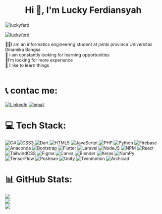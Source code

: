 <h1 align="center">Hi 👋, I'm Lucky Ferdiansyah</h1>
<h3 align="center"></h3>

<p align="left"> <img src="https://komarev.com/ghpvc/?username=luckyferd&label=Profile%20views&color=0e75b6&style=flat" alt="luckyferd" /> </p>

<p align="left"> <a href="https://github.com/ryo-ma/github-profile-trophy"><img src="https://github-profile-trophy.vercel.app/?username=luckyferd" alt="luckyferd" /></a> </p>

👨‍🎓I am an informatics engineering student at jambi province Universitas Dinamika Bangsa<br> 📔 i am constantly looking for learning opportunities <br> 🔭I’m looking for more experience<br>🌱 I like to learn things<br><br>
# 📞 contac me:
[![LinkedIn](https://img.shields.io/badge/LinkedIn-%230077B5.svg?logo=linkedin&logoColor=white)](https://www.linkedin.com/in/lucky-ferdiansyah-a23a96303/) [![email](https://img.shields.io/badge/Email-D14836?logo=gmail&logoColor=white)](mailto:luckyferdiansyah31@gmail.com) 

# 💻 Tech Stack:
![C#](https://img.shields.io/badge/c%23-%23239120.svg?style=for-the-badge&logo=csharp&logoColor=white) ![CSS3](https://img.shields.io/badge/css3-%231572B6.svg?style=for-the-badge&logo=css3&logoColor=white) ![Dart](https://img.shields.io/badge/dart-%230175C2.svg?style=for-the-badge&logo=dart&logoColor=white) ![HTML5](https://img.shields.io/badge/html5-%23E34F26.svg?style=for-the-badge&logo=html5&logoColor=white) ![JavaScript](https://img.shields.io/badge/javascript-%23323330.svg?style=for-the-badge&logo=javascript&logoColor=%23F7DF1E) ![PHP](https://img.shields.io/badge/php-%23777BB4.svg?style=for-the-badge&logo=php&logoColor=white) ![Python](https://img.shields.io/badge/python-3670A0?style=for-the-badge&logo=python&logoColor=ffdd54) ![Firebase](https://img.shields.io/badge/firebase-%23039BE5.svg?style=for-the-badge&logo=firebase)  ![Anaconda](https://img.shields.io/badge/Anaconda-%2344A833.svg?style=for-the-badge&logo=anaconda&logoColor=white) ![Bootstrap](https://img.shields.io/badge/bootstrap-%238511FA.svg?style=for-the-badge&logo=bootstrap&logoColor=white) ![Flutter](https://img.shields.io/badge/Flutter-%2302569B.svg?style=for-the-badge&logo=Flutter&logoColor=white) ![Laravel](https://img.shields.io/badge/laravel-%23FF2D20.svg?style=for-the-badge&logo=laravel&logoColor=white) ![NodeJS](https://img.shields.io/badge/node.js-6DA55F?style=for-the-badge&logo=node.js&logoColor=white) ![NPM](https://img.shields.io/badge/NPM-%23CB3837.svg?style=for-the-badge&logo=npm&logoColor=white)  ![React](https://img.shields.io/badge/react-%2320232a.svg?style=for-the-badge&logo=react&logoColor=%2361DAFB) ![TailwindCSS](https://img.shields.io/badge/tailwindcss-%2338B2AC.svg?style=for-the-badge&logo=tailwind-css&logoColor=white)  ![Figma](https://img.shields.io/badge/figma-%23F24E1E.svg?style=for-the-badge&logo=figma&logoColor=white) ![Canva](https://img.shields.io/badge/Canva-%2300C4CC.svg?style=for-the-badge&logo=Canva&logoColor=white) ![Blender](https://img.shields.io/badge/blender-%23F5792A.svg?style=for-the-badge&logo=blender&logoColor=white)  ![Keras](https://img.shields.io/badge/Keras-%23D00000.svg?style=for-the-badge&logo=Keras&logoColor=white) ![NumPy](https://img.shields.io/badge/numpy-%23013243.svg?style=for-the-badge&logo=numpy&logoColor=white) ![TensorFlow](https://img.shields.io/badge/TensorFlow-%23FF6F00.svg?style=for-the-badge&logo=TensorFlow&logoColor=white) ![Postman](https://img.shields.io/badge/Postman-FF6C37?style=for-the-badge&logo=postman&logoColor=white) ![Unity](https://img.shields.io/badge/unity-%23000000.svg?style=for-the-badge&logo=unity&logoColor=white) ![Twinmotion](https://img.shields.io/badge/Twinmotion-%23000000.svg?style=for-the-badge&logo=data:image/svg+xml;base64,PHN2ZyBmaWxsPSJ3aGl0ZSIgd2lkdGg9IjE2IiBoZWlnaHQ9IjE2IiB2aWV3Qm94PSIwIDAgNDggNDgiIHhtbG5zPSJodHRwOi8vd3d3LnczLm9yZy8yMDAwL3N2ZyI+PHBhdGggZD0iTTI0IDNDMTMuMDU5IDMgNCAxMi4wNTkgNCAyNHMxMC4wNTkgMjEgMjAgMjEgMjAtMTAuMDU5IDIwLTIxUzM0Ljk0MSAzIDI0IDN6bTAgNDRjLTEzLjI1MiAwLTIzLTkuNzQ4LTIzLTIzUzEwLjc0OCAxIDIzIDEgNDYgMTAuNzQ4IDQ2IDI0czkuNzQ4IDIzLTIyIDIzeiIvPjwvc3ZnPg==)
![Archicad](https://img.shields.io/badge/Archicad-%23004994.svg?style=for-the-badge&logo=graphisoft&logoColor=white)


# 📊 GitHub Stats:
![](https://github-readme-stats.vercel.app/api?username=luckyferd&theme=tokyonight&hide_border=false&include_all_commits=false&count_private=false)<br/>
![](https://nirzak-streak-stats.vercel.app/?user=luckyferd&theme=tokyonight&hide_border=false)<br/>
![](https://github-readme-stats.vercel.app/api/top-langs/?username=luckyferd&theme=tokyonight&hide_border=false&include_all_commits=false&count_private=false&layout=compact)
